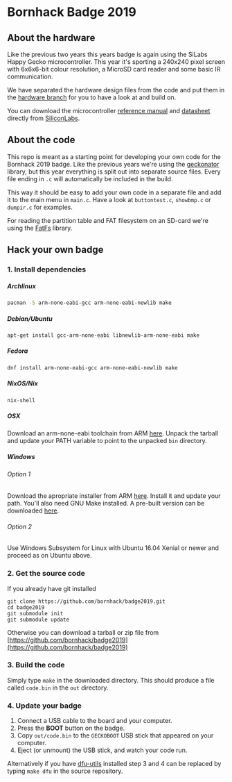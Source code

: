 # Bornhack Badge 2019

## About the hardware

Like the previous two years this years badge is again using the SiLabs Happy Gecko
microcontroller. This year it's sporting a 240x240 pixel screen with 6x6x6-bit colour
resolution, a MicroSD card reader and some basic IR communication.

We have separated the hardware design files from the code and put them in the
[hardware branch][hardware] for you to have a look at and build on.

You can download the microcontroller [reference manual][manual] and
[datasheet][] directly from [SiliconLabs][silabs].

[hardware]: https://github.com/bornhack/badge2019/tree/hardware
[silabs]: https://www.silabs.com/
[manual]: https://www.silabs.com/documents/public/reference-manuals/EFM32HG-RM.pdf
[datasheet]: https://www.silabs.com/documents/public/data-sheets/EFM32HG322.pdf

## About the code

This repo is meant as a starting point for developing your own code
for the Bornhack 2019 badge. Like the previous years we're using the
[geckonator][] library, but this year everything is split out
into separate source files. Every file ending in `.c` will
automatically be included in the build.

This way it should be easy to add your own code in a separate file
and add it to the main menu in `main.c`.
Have a look at `buttontest.c`, `showbmp.c` or `dumpir.c` for examples.

For reading the partition table and FAT filesystem on an SD-card we're using
the [FatFs][] library.

[FatFs]: http://elm-chan.org/fsw/ff/00index_e.html
[geckonator]: https://github.com/flummer/geckonator

## Hack your own badge

### 1. Install dependencies

##### Archlinux
```sh
pacman -S arm-none-eabi-gcc arm-none-eabi-newlib make
```

##### Debian/Ubuntu
```sh
apt-get install gcc-arm-none-eabi libnewlib-arm-none-eabi make
```

##### Fedora
```sh
dnf install arm-none-eabi-gcc arm-none-eabi-newlib make
```

##### NixOS/Nix
```sh
nix-shell
```

##### OSX

Download an arm-none-eabi toolchain from ARM [here][arm-toolchain].
Unpack the tarball and update your PATH variable to point to the unpacked `bin` directory.

##### Windows
###### Option 1
Download the apropriate installer from ARM [here][arm-toolchain].
Install it and update your path.
You'll also need GNU Make installed.
A pre-built version can be downloaded [here](http://gnuwin32.sourceforge.net/packages/make.htm).

###### Option 2

Use Windows Subsystem for Linux with Ubuntu 16.04 Xenial or newer and proceed as on Ubuntu above.

### 2. Get the source code

If you already have git installed
```
git clone https://github.com/bornhack/badge2019.git
cd badge2019
git submodule init
git submodule update
```

Otherwise you can download a tarball or zip file from
[https://github.com/bornhack/badge2019](https://github.com/bornhack/badge2019)

### 3. Build the code

Simply type `make` in the downloaded directory.
This should produce a file called `code.bin` in the `out` directory.

### 4. Update your badge

1. Connect a USB cable to the board and your computer.
2. Press the **BOOT** button on the badge.
3. Copy `out/code.bin` to the `GECKOBOOT` USB stick that appeared on your computer.
4. Eject (or unmount) the USB stick, and watch your code run.

Alternatively if you have [dfu-utils][] installed step 3 and 4 can be replaced by typing
`make dfu` in the source repository.

[dfu-utils]: http://dfu-util.sourceforge.net/
[arm-toolchain]: https://developer.arm.com/open-source/gnu-toolchain/gnu-rm/downloads
